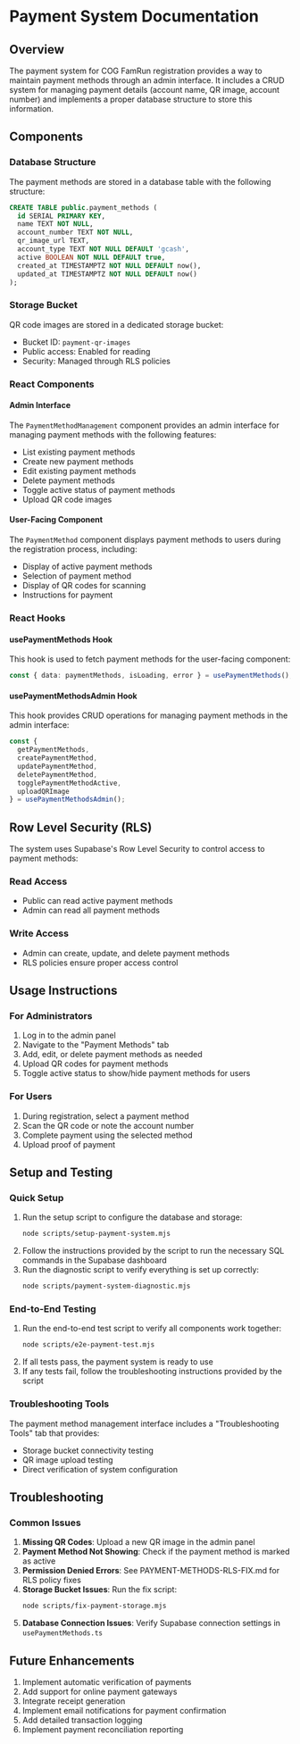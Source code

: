 # Payment System Documentation

## Overview
The payment system for COG FamRun registration provides a way to maintain payment methods through an admin interface. It includes a CRUD system for managing payment details (account name, QR image, account number) and implements a proper database structure to store this information.

## Components

### Database Structure
The payment methods are stored in a database table with the following structure:
```sql
CREATE TABLE public.payment_methods (
  id SERIAL PRIMARY KEY,
  name TEXT NOT NULL,
  account_number TEXT NOT NULL,
  qr_image_url TEXT,
  account_type TEXT NOT NULL DEFAULT 'gcash',
  active BOOLEAN NOT NULL DEFAULT true,
  created_at TIMESTAMPTZ NOT NULL DEFAULT now(),
  updated_at TIMESTAMPTZ NOT NULL DEFAULT now()
);
```

### Storage Bucket
QR code images are stored in a dedicated storage bucket:
- Bucket ID: `payment-qr-images`
- Public access: Enabled for reading
- Security: Managed through RLS policies

### React Components

#### Admin Interface
The `PaymentMethodManagement` component provides an admin interface for managing payment methods with the following features:
- List existing payment methods
- Create new payment methods
- Edit existing payment methods
- Delete payment methods 
- Toggle active status of payment methods
- Upload QR code images

#### User-Facing Component
The `PaymentMethod` component displays payment methods to users during the registration process, including:
- Display of active payment methods
- Selection of payment method
- Display of QR codes for scanning
- Instructions for payment

### React Hooks

#### usePaymentMethods Hook
This hook is used to fetch payment methods for the user-facing component:
```typescript
const { data: paymentMethods, isLoading, error } = usePaymentMethods();
```

#### usePaymentMethodsAdmin Hook
This hook provides CRUD operations for managing payment methods in the admin interface:
```typescript
const { 
  getPaymentMethods, 
  createPaymentMethod, 
  updatePaymentMethod,
  deletePaymentMethod,
  togglePaymentMethodActive,
  uploadQRImage
} = usePaymentMethodsAdmin();
```

## Row Level Security (RLS)
The system uses Supabase's Row Level Security to control access to payment methods:

### Read Access
- Public can read active payment methods
- Admin can read all payment methods

### Write Access
- Admin can create, update, and delete payment methods
- RLS policies ensure proper access control

## Usage Instructions

### For Administrators
1. Log in to the admin panel
2. Navigate to the "Payment Methods" tab
3. Add, edit, or delete payment methods as needed
4. Upload QR codes for payment methods
5. Toggle active status to show/hide payment methods for users

### For Users
1. During registration, select a payment method
2. Scan the QR code or note the account number
3. Complete payment using the selected method
4. Upload proof of payment

## Setup and Testing

### Quick Setup
1. Run the setup script to configure the database and storage:
   ```bash
   node scripts/setup-payment-system.mjs
   ```
2. Follow the instructions provided by the script to run the necessary SQL commands in the Supabase dashboard
3. Run the diagnostic script to verify everything is set up correctly:
   ```bash
   node scripts/payment-system-diagnostic.mjs
   ```

### End-to-End Testing
1. Run the end-to-end test script to verify all components work together:
   ```bash
   node scripts/e2e-payment-test.mjs
   ```
2. If all tests pass, the payment system is ready to use
3. If any tests fail, follow the troubleshooting instructions provided by the script

### Troubleshooting Tools
The payment method management interface includes a "Troubleshooting Tools" tab that provides:
- Storage bucket connectivity testing
- QR image upload testing
- Direct verification of system configuration

## Troubleshooting

### Common Issues
1. **Missing QR Codes**: Upload a new QR image in the admin panel
2. **Payment Method Not Showing**: Check if the payment method is marked as active
3. **Permission Denied Errors**: See PAYMENT-METHODS-RLS-FIX.md for RLS policy fixes
4. **Storage Bucket Issues**: Run the fix script:
   ```bash
   node scripts/fix-payment-storage.mjs
   ```
5. **Database Connection Issues**: Verify Supabase connection settings in `usePaymentMethods.ts`

## Future Enhancements
1. Implement automatic verification of payments
2. Add support for online payment gateways
3. Integrate receipt generation
4. Implement email notifications for payment confirmation
5. Add detailed transaction logging
6. Implement payment reconciliation reporting